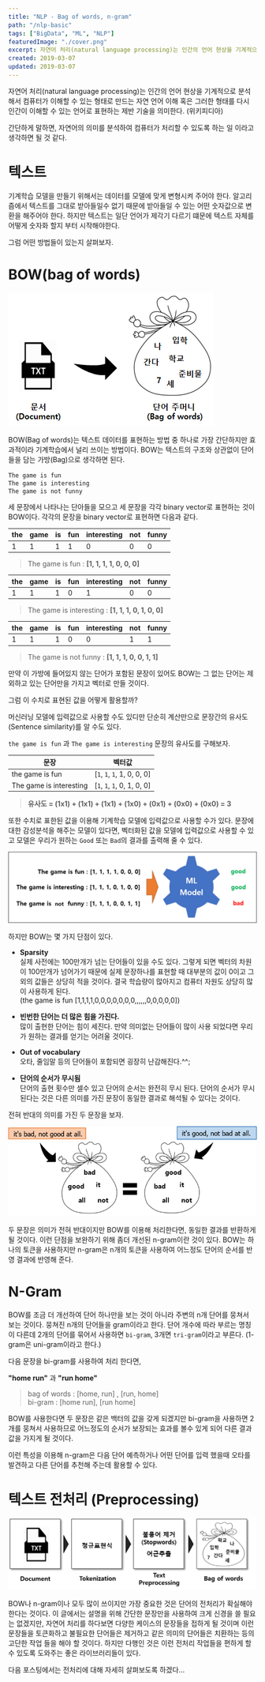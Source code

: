 ```yaml
---
title: "NLP - Bag of words, n-gram"
path: "/nlp-basic"
tags: ["BigData", "ML", "NLP"]
featuredImage: "./cover.png"
excerpt: 자연어 처리(natural language processing)는 인간의 언어 현상을 기계적으로 분석해서 컴퓨터가 이해할 수 있는 형태로 만드는 자연 언어 이해 혹은 그러한 형태를 다시 인간이 이해할 수 있는 언어로 표현하는 제반 기술을 의미한다. 
created: 2019-03-07
updated: 2019-03-07
---
```


자연어 처리(natural language processing)는 인간의 언어 현상을 기계적으로 분석해서 컴퓨터가 이해할 수 있는 형태로 만드는 자연 언어 이해 혹은 그러한 형태를 다시 인간이 이해할 수 있는 언어로 표현하는 제반 기술을 의미한다. (위키피디아)

간단하게 말하면, 자연어의 의미를 분석하여 컴퓨터가 처리할 수 있도록 하는 일 이라고 생각하면 될 것 같다.

# 텍스트

기계학습 모델을 만들기 위해서는 데이터를 모델에 맞게 변형시켜 주어야 한다. 알고리즘에서 텍스트를 그대로 받아들일수 없기 때문에 받아들일 수 있는 어떤 숫자값으로 변환을 해주어야 한다. 하지만 텍스트는 일단 언어가 제각기 다르기 떄문에 텍스트 자체를 어떻게 숫자화 할지 부터 시작해야한다.

그럼 어떤 방법들이 있는지 살펴보자.

# BOW(bag of words)

![nlp-1](bow-01.png)

BOW(Bag of words)는 텍스트 데이터를 표현하는 방법 중 하나로 가장 간단하지만 효과적이라 기계학습에서 널리 쓰이는 방법이다. BOW는 텍스트의 구조와 상관없이 단어들을 담는 가방(Bag)으로 생각하면 된다. 

~~~
The game is fun
The game is interesting
The game is not funny
~~~
세 문장에서 나타나는 단아들을 모으고 세 문장을 각각 binary vector로 표현하는 것이 BOW이다. 각각의 문장을 binary vector로 표현하면 다음과 같다.

| the | game | is | fun | interesting | not | funny |
|-----|------|----|-----|-----|------|------|
| 1   | 1    | 1  | 1   | 0   | 0    | 0    |

>The game is fun : **[1, 1, 1, 1, 0, 0, 0]**

| the | game | is | fun | interesting | not | funny |
|-----|------|----|-----|-----|------|------|
| 1   | 1    | 1  | 0   | 1   | 0    | 0    |

>The game is interesting : **[1, 1, 1, 0, 1, 0, 0]**

| the | game | is | fun | interesting | not | funny |
|-----|------|----|-----|-----|------|------|
| 1   | 1    | 1  | 0   | 0   | 1    | 1    |

>The game is not funny : **[1, 1, 1, 0, 0, 1, 1]**

만약 이 가방에 들어있지 않는 단어가 포함된 문장이 있어도 BOW는 그 없는 단어는 제외하고 있는 단어만을 가지고 벡터로 만들 것이다.

그럼 이 수치로 표현된 값을 어떻게 활용할까?

머신러닝 모델에 입력값으로 사용할 수도 있디만 단순히 계산만으로 문장간의 유사도(Sentence similarity)를 알 수도 있다.

`the game is fun` 과 `The game is interesting` 문장의 유사도를 구해보자.

| 문장 | 벡터값 |
|------|-------|
| the game is fun         | [`1`, `1`, `1`, 1, 0, 0, 0] | 
| The game is interesting | [`1`, `1`, `1`, 0, 1, 0, 0] | 

>**유사도 = (1x1) + (1x1) + (1x1) + (1x0) + (0x1) + (0x0) + (0x0) = 3**

또한 수치로 표한된 값을 이용해 기계학습 모델에 입력값으로 사용할 수가 있다. 문장에 대한 감성분석을 해주는 모델이 있다면, 벡터화된 값을 모델에 입력값으로 사용할 수 있고 모델은 우리가 원하는 `Good` 또는 `Bad`의 결과를 출력해 줄 수 있다.

![bow](bow-ml.png)

하지만 BOW는 몇 가지 단점이 있다.

- **Sparsity**<br>
실제 사전에는 100만개가 넘는 단어들이 있을 수도 있다. 그렇게 되면 벡터의 차원이 100만개가 넘어가기 때문에 실제 문장하나를 표현할 때 대부분의 값이 0이고 그외의 값들은 상당히 적을 것이다. 결국 학습량이 많아지고 컴퓨터 자원도 상당히 많이 사용하게 된다.<br>
(the game is fun [1,1,1,1,0,0,0,0,0,0,0,,,,,,0,0,0,0,0])

- **빈번한 단어는 더 많은 힘을 가진다.**<br>
많이 출현한 단어는 힘이 세진다. 만약 의미없는 단어들이 많이 사용 되었다면 우리가 원하는 결과를 얻기는 어려울 것이다.

- **Out of vocabulary**<br>
오타, 줄임말 등의 단어들이 포함되면 굉장히 난감해진다.^^;

- **단어의 순서가 무시됨**<br>
단어의 출현 횟수만 셀수 있고 단어의 순서는 완전히 무시 된다. 단어의 순서가 무시된다는 것은 다른 의미를 가진 문장이 동일한 결과로 해석될 수 있다는 것이다.

전혀 반대의 의미를 가진 두 문장을 보자.

![nlp-1](bow-02.png)

두 문장은 의미가 전혀 반대이지만 BOW를 이용해 처리한다면, 동일한 결과를 반환하게 될 것이다.
이런 단점을 보완하기 위해 좀더 개선된 n-gram이란 것이 있다. BOW는 하나의 토큰을 사용하지만 n-gram은 n개의 토큰을 사용하여 어느정도 단어의 순서를 반영 결과에 반영해 준다.

# N-Gram

BOW를 조금 더 개선하여 단어 하나만을 보는 것이 아니라 주변의 n개 단어를 뭉쳐서 보는 것이다. 뭉쳐진 n개의 단어들을 gram이라고 한다.
단어 개수에 따라 부르는 명칭이 다른데 2개의 단어를 묶어서 사용하면 `bi-gram`, 3개면 `tri-gram`이라고 부른다.
(1-gram은 uni-gram이라고 한다.) 

다음 문장을 bi-gram를 사용하여 처리 한다면,

**"home run"** 과 **"run home"**

>bag of words : [home, run] , [run, home]<br>
>bi-gram : [home run], [run home]

BOW를 사용한다면 두 문장은 같은 백터의 값을 갖게 되겠지만 bi-gram을 사용하면 2개를 뭉쳐서 사용하므로 어느정도의 순서가 보장되는 효과를 볼수 있게 되어 다른 결과 값을 가지게 될 것이다.

이런 특성을 이용해 n-gram은 다음 단어 예측하거나 어떤 단어를 입력 했을때 오타를 발견하고 다른 단어를 추천해 주는데 활용할 수 있다.

# 텍스트 전처리 (Preprocessing)

![nlp-1](process.png)

BOW나 n-gram이나 모두 많이 쓰이지만 가장 중요한 것은 단어의 전처리가 확실해야 한다는 것이다. 이 글에서는 설명을 위해 간단한 문장만을 사용하여 크게 신경을 쓸 필요는 없겠지만, 자연어 처리를 하다보면 다양한 케이스의 문장들을 접하게 될 것이며 이런 문장들을 토큰화하고 불필요한 단어들은 제거하고 같은 의미의 단어들은 치환하는 등의 고단한 작업 들을 해야 할 것이다. 하지만 다행인 것은 이런 전처리 작업들을 편하게 할 수 있도록 도와주는 좋은 라이브러리들이 있다.

다음 포스팅에서는 전처리에 대해 자세히 살펴보도록 하겠다...